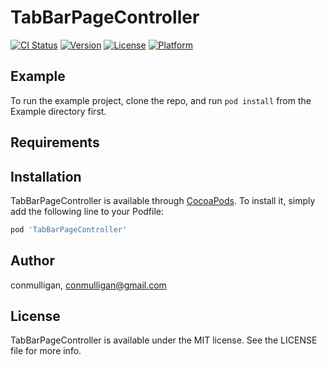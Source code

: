 # TabBarPageController

[![CI Status](https://img.shields.io/travis/conmulligan/TabBarPageController.svg?style=flat)](https://travis-ci.org/conmulligan/TabBarPageController)
[![Version](https://img.shields.io/cocoapods/v/TabBarPageController.svg?style=flat)](https://cocoapods.org/pods/TabBarPageController)
[![License](https://img.shields.io/cocoapods/l/TabBarPageController.svg?style=flat)](https://cocoapods.org/pods/TabBarPageController)
[![Platform](https://img.shields.io/cocoapods/p/TabBarPageController.svg?style=flat)](https://cocoapods.org/pods/TabBarPageController)

## Example

To run the example project, clone the repo, and run `pod install` from the Example directory first.

## Requirements

## Installation

TabBarPageController is available through [CocoaPods](https://cocoapods.org). To install
it, simply add the following line to your Podfile:

```ruby
pod 'TabBarPageController'
```

## Author

conmulligan, conmulligan@gmail.com

## License

TabBarPageController is available under the MIT license. See the LICENSE file for more info.
